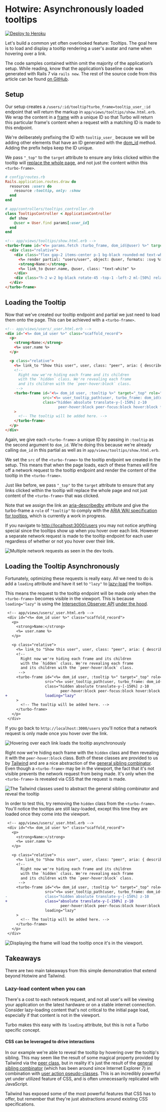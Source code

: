 # Hotwire: Asynchronously loaded tooltips

[![Deploy to Heroku](https://www.herokucdn.com/deploy/button.png)][heroku-deploy-app]

[heroku-deploy-app]: https://heroku.com/deploy?template=https://github.com/thoughtbot/hotwire-example-template/tree/hotwire-example-tooltip-fetch

Let's build a common yet often overlooked feature: Tooltips. The goal here is to load and display a tooltip rendering a user's avatar and name when hovering over a link.

The code samples contained within omit the majority of the application’s setup. While reading, know that the application’s baseline code was generated with Rails 7 via `rails new`. The rest of the source code from this article can be found [on GitHub][].

[on GitHub]: https://github.com/thoughtbot/hotwire-example-template/tree/hotwire-example-tooltip-fetch

## Setup

Our setup creates a `/users/:id/tooltip?turbo_frame=tooltip_user_:id` endpoint that will return the markup in `app/views/tooltips/show.html.erb`. We wrap the content in a [frame][] with a unique ID so that Turbo will return this particular frame's content when a request with a matching ID is made to this endpoint.

We're deliberately prefixing the ID with `tooltip_user_` because we will be adding other elements that have an ID generated with the [dom_id][] method. Adding the prefix helps keep the ID unique.

We pass `"_top"` to the `target` attribute to ensure any links clicked within the tooltip will [replace the whole page][], and not just the content within this `<turbo-frame>`.

```ruby
# config/routes.rb
Rails.application.routes.draw do
  resources :users do
    resource :tooltip, only: :show
  end
end
```

```ruby
# app/controllers/tooltips_controller.rb
class TooltipsController < ApplicationController
  def show
    @user = User.find params[:user_id]
  end
end
```

```html
<!-- app/views/tooltips/show.html.erb -->
<turbo-frame id="<%= params.fetch :turbo_frame, dom_id(@user) %>" target="_top">
  <div class="relative">
    <div class="flex gap-2 items-center p-1 bg-black rounded-md text-white">
      <%= render partial: "users/user", object: @user, formats: :svg %>
      <strong>Name:</strong>
      <%= link_to @user.name, @user, class: "text-white" %>
    </div>
    <div class="h-2 w-2 bg-black rotate-45 -top-1 -left-2 ml-[50%] relative"></div>
  </div>
</turbo-frame>
```

[frame]: https://turbo.hotwired.dev/reference/frames
[dom_id]: https://api.rubyonrails.org/classes/ActionView/RecordIdentifier.html#method-i-dom_id
[replace the whole page]: https://turbo.hotwired.dev/reference/frames#frame-targeting-the-whole-page-by-default

## Loading the Tooltip

Now that we've created our tooltip endpoint and partial we just need to load them onto the page. This can be achieved with a `<turbo-frame>`.

```html
<!-- app/views/users/_user.html.erb -->
<div id="<%= dom_id user %>" class="scaffold_record">
  <p>
    <strong>Name:</strong>
    <%= user.name %>
  </p>

  <p class="relative">
    <%= link_to "Show this user", user, class: "peer", aria: { describedby: dom_id(user, :tooltip) } %>
    <!--
      Right now we're hiding each frame and its children
      with the `hidden` class. We're revealing each frame
      and its children with the `peer-hover:block` class.
     -->
    <turbo-frame id="<%= dom_id user, :tooltip %>" target="_top" role="tooltip"
                 src="<%= user_tooltip_path(user, turbo_frame: dom_id(user, :tooltip)) %>"
                 class="hidden absolute translate-y-[-150%] z-10
                        peer-hover:block peer-focus:block hover:block focus-within:block"
    >
      <!-- The tooltip will be added here. -->
    </turbo-frame>
  </p>
</div>
```

Again, we give each `<turbo-frame>` a unique ID by passing in `:tooltip` as the second argument to `dom_id`. We're doing this because we're already calling `dom_id` in this partial as well as in `app/views/tooltips/show.html.erb`.

We set the `src` of the `<turbo-frame>` to the tooltip endpoint we created in the setup. This means that when the page loads, each of these frames will fire off a network request to the tooltip endpoint and render the content of the tooltip in the `<turbo-frame>`.

Just like before, we pass `"_top"` to the `target` attribute to ensure that any links clicked within the tooltip will replace the whole page and not just content of the `<turbo-frame>` that was clicked.

Note that we assign the link an [aria-describedby][] attribute and give the turbo-frame a `role` of `"tooltip"` to comply with the [ARIA WAI specification for tooltips], which is currently a work in progress.

If you navigate to <http://localhost:3000/users> you may not notice anything special since the tooltips show up when you hover over each link. However a separate network request is made to the tooltip endpoint for each user regardless of whether or not you hover over their link.

![Multiple network requests as seen in the dev tools.](https://images.thoughtbot.com/blog-vellum-image-uploads/SS91GhEdQhm83wPXQ7fl_hw-1.png)

## Loading the Tooltip Asynchronously

Fortunately, optimizing these requests is really easy. All we need to do is add a `loading` attribute and have it set to `"lazy"` to [lazy-load][] the tooltips.

This means the request to the tooltip endpoint will be made only when the `<turbo-frame>` becomes visible in the viewport. This is because `loading="lazy"` is using the [Intersection Observer API][] [under the hood][].

```diff
 <!-- app/views/users/_user.html.erb -->
 <div id="<%= dom_id user %>" class="scaffold_record">
   <p>
     <strong>Name:</strong>
     <%= user.name %>
   </p>

   <p class="relative">
     <%= link_to "Show this user", user, class: "peer", aria: { describedby: dom_id(user, :tooltip) } %>
     <!--
       Right now we're hiding each frame and its children
       with the `hidden` class. We're revealing each frame
       and its children with the `peer-hover:block` class.
      -->
     <turbo-frame id="<%= dom_id user, :tooltip %>" target="_top" role="tooltip"
                  src="<%= user_tooltip_path(user, turbo_frame: dom_id(user, :tooltip)) %>"
                  class="hidden absolute translate-y-[-150%] z-10
                         peer-hover:block peer-focus:block hover:block focus-within:block"
+                 loading="lazy"
     >
       <!-- The tooltip will be added here. -->
     </turbo-frame>
   </p>
 </div>
```

If you go back to `http://localhost:3000/users` you'll notice that a network request is only made once you hover over the link.

![Hovering over each link loads the tooltip asynchronously](https://images.thoughtbot.com/blog-vellum-image-uploads/rVXa8PJ9Sq2u3G3WXTEZ_hw-2.gif)

Right now we're hiding each frame with the `hidden` class and then revealing it with the `peer-hover:block` class. Both of these classes are provided to us by [Tailwind][] and are a nice abstraction of the [general sibling combinator][]. Even though a `<turbo-frame>` may be in the viewport, the fact that it's not visible prevents the network request from being made. It's only when the `<turbo-frame>` is revealed via CSS that the request is made.

![The Tailwind classes used to abstract the general sibling combinator and reveal the tooltip](https://images.thoughtbot.com/blog-vellum-image-uploads/n8yQbPEhSrClaUTcZ1ve_hw-3.png)

In order to test this, try removing the `hidden` class from the `<turbo-frame>`. You'll notice the tooltips are still lazy-loaded, except this time they are loaded once they come into the viewport.

```diff
 <!-- app/views/users/_user.html.erb -->
 <div id="<%= dom_id user %>" class="scaffold_record">
   <p>
     <strong>Name:</strong>
     <%= user.name %>
   </p>

   <p class="relative">
     <%= link_to "Show this user", user, class: "peer", aria: { describedby: dom_id(user, :tooltip) } %>
     <!--
       Right now we're hiding each frame and its children
       with the `hidden` class. We're revealing each frame
       and its children with the `peer-hover:block` class.
      -->
     <turbo-frame id="<%= dom_id user, :tooltip %>" target="_top" role="tooltip"
                  src="<%= user_tooltip_path(user, turbo_frame: dom_id(user, :tooltip)) %>"
-                 class="hidden absolute translate-y-[-150%] z-10
+                 class="absolute translate-y-[-150%] z-10
                         peer-hover:block peer-focus:block hover:block focus-within:block"
                  loading="lazy"
     >
       <!-- The tooltip will be added here. -->
     </turbo-frame>
   </p>
 </div>
```

![Displaying the frame will load the tooltip once it's in the viewport.](https://images.thoughtbot.com/blog-vellum-image-uploads/dQLMVeagQjuj15wOIuAd_hw-4.gif)

[lazy-load]: https://turbo.hotwired.dev/reference/frames#lazy-loaded-frame
[Tailwind]: https://tailwindcss.com/
[general sibling combinator]: https://developer.mozilla.org/en-US/docs/Web/CSS/General_sibling_combinator
[Intersection Observer API]: https://developer.mozilla.org/en-US/docs/Web/API/Intersection_Observer_API
[under the hood]: https://github.com/hotwired/turbo/blob/8bce5f17cd697716600d3b34836365ebcdc04b3f/src/observers/appearance_observer.ts
[aria-describedby]: https://developer.mozilla.org/en-US/docs/Web/Accessibility/ARIA/Attributes/aria-describedby
[ARIA WAI specification for tooltips]: https://www.w3.org/TR/wai-aria-practices-1.1/#tooltip

## Takeaways

There are two main takeaways from this simple demonstration that extend beyond Hotwire and Tailwind.

### Lazy-load content when you can

There's a cost to each network request, and not all user's will be viewing your application on the latest hardware or on a stable internet connection. Consider lazy-loading content that's not critical to the initial page load, especially if that content is not in the viewport.

Turbo makes this easy with its `loading` attribute, but this is not a Turbo specific concept.

#### CSS can be leveraged to drive interactions

In our example we're able to reveal the tooltip by hovering over the tooltip's sibling. This may seem like the result of some magical property provided by Tailwind via the [peer class][], but in reality it's just the result of the [general sibling combinator][] (which has been around since Internet Explorer 7) in combination with [user action pseudo-classes][]. This is an incredibly powerful yet under utilized feature of CSS, and is often unnecessarily replicated with JavaScript.

Tailwind has exposed some of the most powerful features that CSS has to offer, but remember that they're just abstractions around existing CSS specifications.

[peer class]: https://tailwindcss.com/docs/hover-focus-and-other-states#styling-based-on-sibling-state
[general sibling combinator]: https://developer.mozilla.org/en-US/docs/Web/CSS/General_sibling_combinator
[user action pseudo-classes]: https://developer.mozilla.org/en-US/docs/Web/CSS/Pseudo-classes#user_action_pseudo-classes
